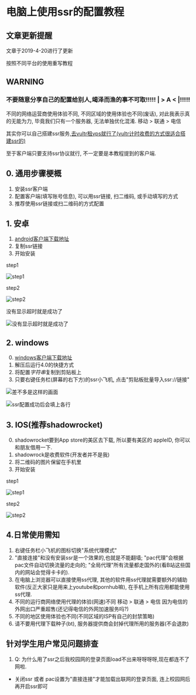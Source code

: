 # 电脑上使用ssr的配置教程

## 文章更新提醒
文章于2019-4-20进行了更新

按照不同平台的使用重写教程


## WARNING
### 不要随意分享自己的配置给别人,竭泽而渔的事不可取!!!!! | > A < |!!!!!
不同的网络运营商使用体验不同, 不同区域的使用体验也不同(废话), 对此我表示真的无能为力, 毕竟我们只有一个服务器, 无法单独优化混淆.
移动 > 联通 > 电信


其实你可以自己搭建ssr服务,[去vultr租vps就行了(vultr计时收费的方式很适合搭建ssr的)](https://www.vultr.com/?ref=7245982)

至于客户端只要支持ssr协议就行, 不一定要是本教程提到的客户端.

## 0. 通用步骤梗概
1. 安装ssr客户端
2. 配置客户端(填写账号信息), 可以用ssr链接, 扫二维码, 或手动填写的方式
3. 推荐使用ssr链接或扫二维码的方式配置


## 1. 安卓
1. [android客户端下载地址](https://github.com/shadowsocksr-backup/shadowsocksr-android/releases)
2. 复制ssr链接
3. 开始安装

step1

![step1](https://github.com/dankerri/-windows-ssr-/blob/master/1419823127.jpg?raw=true)

step2

![step2](https://github.com/dankerri/-windows-ssr-/blob/master/836383168.jpg?raw=true)

没有显示超时就是成功了

![没有显示超时就是成功了](https://github.com/dankerri/-windows-ssr-/blob/master/865406701.jpg?raw=true)


## 2. windows
0. [windows客户端下载地址](https://github.com/shadowsocksrr/shadowsocksr-csharp/releases)
1. 解压后运行4.0的快捷方式
1. 将配置*字符串*复制到剪贴板上
1. 只要右键任务栏(屏幕的右下方)的ssr小飞机, 点击"剪贴板批量导入ssr://链接"


![差不多是这样的画面](https://upload-images.jianshu.io/upload_images/6813015-7e6918712e607c8f.png?imageMogr2/auto-orient/strip%7CimageView2/2/w/1240)

![ssr配置成功后会填上各行](https://upload-images.jianshu.io/upload_images/6813015-0eda90a6952a0e0e.PNG?imageMogr2/auto-orient/strip%7CimageView2/2/w/1240)

## 3. IOS(推荐shadowrocket)
0. shadowrocket要到App store的美区去下载, 所以要有美区的 appleID, 你可以和朋友借用一下.
1. shadowrock是收费软件(开发者并不是我)
2. 将二维码的图片保留在手机里
3. 开始安装

step1

![step1](https://github.com/dankerri/-windows-ssr-/blob/master/1521190801.jpg?raw=true)

step2

![step2](https://github.com/dankerri/-windows-ssr-/blob/master/2013973155.jpg?raw=true)




## 4.日常使用需知
1. 右键任务栏小飞机的图标切换"系统代理模式"
2. "直接连接"和没有安装ssr是一个效果的,也就是不能翻墙; "pac代理"会根据pac文件自动切换流量的走向的; "全局代理"所有流量都走国外的(看B站这些国内的网站会觉得卡卡的).
3. 在电脑上浏览器可以直接使用ss代理, 其他的软件用ss代理就需要额外的辅助软件(反正大家只是用来上youtube和pornhub嘛), 在手机上所有应用都能使用ss代理.
3. 不同的运行商网络使用代理的体验(网速)不同
移动 > 联通 > 电信
因为电信的外网出口严重超售(还记得电信的外网加速服务吗?)
5. 不同的地区使用体验也不同(不同区域的ISP有自己的封禁策略)
6. 请不要用代理下载种子(bt), 服务器提供商会封掉代理所用的服务器(不会退款)

## 针对学生用户常见问题排查
1. Q: 为什么用了ssr之后我校园网的登录页面load不出来呀呀呀呀,现在都连不了网啦. 
  - 关闭ssr 或者 pac设置为"直接连接"才能加载出联网的登录页面, 连上校园网后再开启ssr即可
